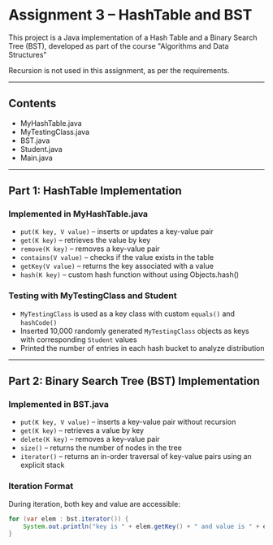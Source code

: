 # Assignment 3 – HashTable and BST

This project is a Java implementation of a Hash Table and a Binary Search Tree (BST), developed as part of the course "Algorithms and Data Structures"

Recursion is not used in this assignment, as per the requirements.

---

## Contents

- MyHashTable.java
- MyTestingClass.java
- BST.java
- Student.java
- Main.java

---

## Part 1: HashTable Implementation

### Implemented in MyHashTable.java

- `put(K key, V value)` – inserts or updates a key-value pair
- `get(K key)` – retrieves the value by key
- `remove(K key)` – removes a key-value pair
- `contains(V value)` – checks if the value exists in the table
- `getKey(V value)` – returns the key associated with a value
- `hash(K key)` – custom hash function without using Objects.hash()

### Testing with MyTestingClass and Student

- `MyTestingClass` is used as a key class with custom `equals()` and `hashCode()`
- Inserted 10,000 randomly generated `MyTestingClass` objects as keys with corresponding `Student` values
- Printed the number of entries in each hash bucket to analyze distribution

---

## Part 2: Binary Search Tree (BST) Implementation

### Implemented in BST.java

- `put(K key, V value)` – inserts a key-value pair without recursion
- `get(K key)` – retrieves a value by key
- `delete(K key)` – removes a key-value pair
- `size()` – returns the number of nodes in the tree
- `iterator()` – returns an in-order traversal of key-value pairs using an explicit stack

### Iteration Format

During iteration, both key and value are accessible:
```java
for (var elem : bst.iterator()) {
    System.out.println("key is " + elem.getKey() + " and value is " + elem.getValue());
}

